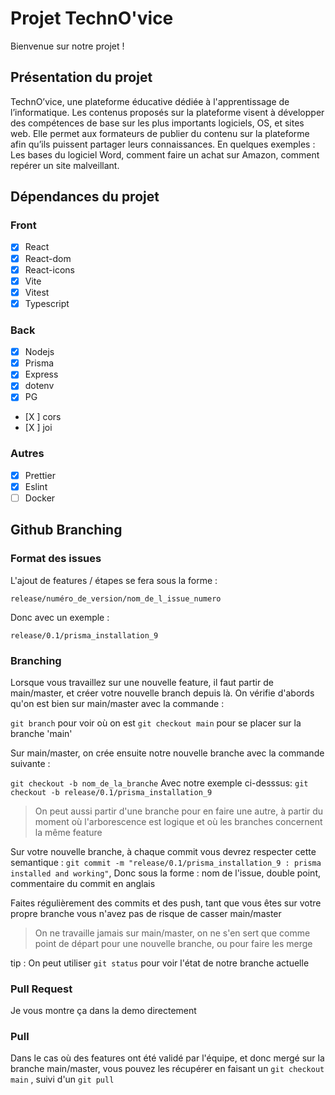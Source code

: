 # Projet TechnO'vice

Bienvenue sur notre projet !

## Présentation du projet

TechnO’vice, une plateforme éducative dédiée à l'apprentissage de l’informatique. Les contenus proposés sur la plateforme visent à développer des compétences de base sur les plus importants logiciels, OS, et sites web.
Elle permet aux formateurs de publier du contenu sur la plateforme afin qu’ils puissent partager leurs connaissances.
En quelques exemples : Les bases du logiciel Word, comment faire un achat sur Amazon, comment repérer un site malveillant.

## Dépendances du projet

### Front

-   [x] React
-   [x] React-dom
-   [x] React-icons
-   [x] Vite
-   [x] Vitest
-   [x] Typescript

### Back

-   [x] Nodejs
-   [x] Prisma
-   [x] Express
-   [x] dotenv
-   [x] PG
-   [X ] cors
-   [X ] joi

### Autres

-   [x] Prettier
-   [x] Eslint
-   [ ] Docker

## Github Branching

### Format des issues

L'ajout de features / étapes se fera sous la forme :

`release/numéro_de_version/nom_de_l_issue_numero`

Donc avec un exemple :

`release/0.1/prisma_installation_9`

### Branching

Lorsque vous travaillez sur une nouvelle feature, il faut partir de main/master, et créer votre nouvelle branch depuis là.
On vérifie d'abords qu'on est bien sur main/master avec la commande :

`git branch` pour voir où on est
`git checkout main` pour se placer sur la branche 'main'

Sur main/master, on crée ensuite notre nouvelle branche avec la commande suivante :

`git checkout -b nom_de_la_branche`
Avec notre exemple ci-desssus:
`git checkout -b release/0.1/prisma_installation_9`

> On peut aussi partir d'une branche pour en faire une autre, à partir du moment où l'arborescence est logique et où les branches concernent la même feature

Sur votre nouvelle branche, à chaque commit vous devrez respecter cette semantique : `git commit -m "release/0.1/prisma_installation_9 : prisma installed and working"`, Donc sous la forme : nom de l'issue, double point, commentaire du commit en anglais

Faites régulièrement des commits et des push, tant que vous êtes sur votre propre branche vous n'avez pas de risque de casser main/master

> On ne travaille jamais sur main/master, on ne s'en sert que comme point de départ pour une nouvelle branche, ou pour faire les merge

tip : On peut utiliser `git status` pour voir l'état de notre branche actuelle

### Pull Request

Je vous montre ça dans la demo directement

### Pull

Dans le cas où des features ont été validé par l'équipe, et donc mergé sur la branche main/master, vous pouvez les récupérer en faisant un `git checkout main` , suivi d'un `git pull`
